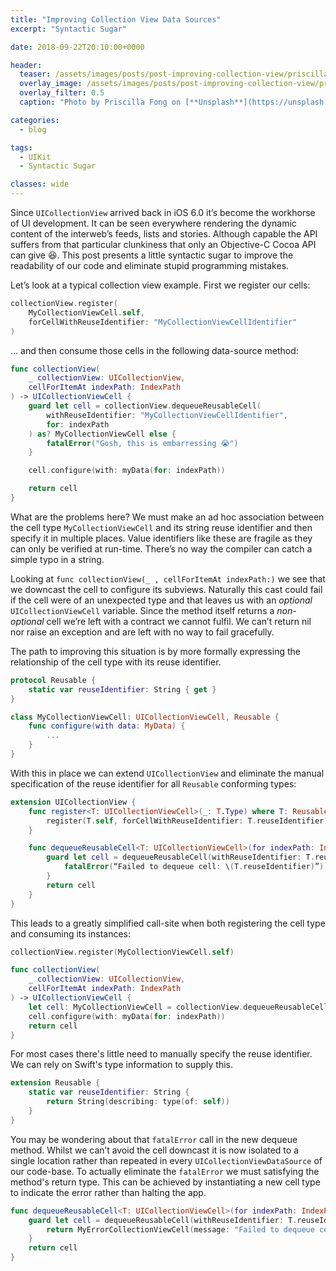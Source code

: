 ```yaml
---
title: "Improving Collection View Data Sources"
excerpt: "Syntactic Sugar"

date: 2018-09-22T20:10:00+0000

header:
  teaser: /assets/images/posts/post-improving-collection-view/priscilla-fong-83012-unsplash.jpg
  overlay_image: /assets/images/posts/post-improving-collection-view/priscilla-fong-83012-unsplash.jpg
  overlay_filter: 0.5
  caption: "Photo by Priscilla Fong on [**Unsplash**](https://unsplash.com)"

categories:
  - blog

tags:
  - UIKit
  - Syntactic Sugar

classes: wide
---
```

Since `UICollectionView` arrived back in iOS 6.0 it’s become the workhorse of UI development. It can be seen everywhere rendering the dynamic content of the interweb’s feeds, lists and stories. Although capable the API suffers from that particular clunkiness that only an Objective-C Cocoa API can give 😆. This post presents a little syntactic sugar to improve the readability of our code and eliminate stupid programming mistakes.

Let’s look at a typical collection view example. First we register our cells:
```swift
collectionView.register(
    MyCollectionViewCell.self, 
    forCellWithReuseIdentifier: "MyCollectionViewCellIdentifier"
)
```

... and then consume those cells in the following data-source method:
```swift
func collectionView(
    _ collectionView: UICollectionView, 
    cellForItemAt indexPath: IndexPath
) -> UICollectionViewCell {
    guard let cell = collectionView.dequeueReusableCell(
        withReuseIdentifier: "MyCollectionViewCellIdentifier", 
        for: indexPath
    ) as? MyCollectionViewCell else {
        fatalError("Gosh, this is embarressing 😭")
    }

    cell.configure(with: myData(for: indexPath))

    return cell
}
```

What are the problems here? We must make an ad hoc association between the cell type `MyCollectionViewCell` and its string reuse identifier and then specify it in multiple places. Value identifiers like these are fragile as they can only be verified at run-time. There’s no way the compiler can catch a simple typo in a string.

Looking at `func collectionView(_ , cellForItemAt indexPath:)` we see that we downcast the cell to configure its subviews. Naturally this cast could fail if the cell were of an unexpected type and that leaves us with an *optional* `UICollectionViewCell` variable. Since the method itself returns a *non-optional* cell we’re left with a contract we cannot fulfil. We can’t return nil nor raise an exception and are left with no way to fail gracefully.

The path to improving this situation is by more formally expressing the relationship of the cell type with its reuse identifier.

```swift
protocol Reusable {
    static var reuseIdentifier: String { get }
}
```

```swift
class MyCollectionViewCell: UICollectionViewCell, Reusable {
    func configure(with data: MyData) {
        ...
    }
}
```
With this in place we can extend `UICollectionView` and eliminate the manual specification of the reuse identifier for all `Reusable` conforming types:

```swift
extension UICollectionView {
    func register<T: UICollectionViewCell>(_: T.Type) where T: Reusable {
        register(T.self, forCellWithReuseIdentifier: T.reuseIdentifier)
    }

    func dequeueReusableCell<T: UICollectionViewCell>(for indexPath: IndexPath) -> T where T: Reusable {
        guard let cell = dequeueReusableCell(withReuseIdentifier: T.reuseIdentifier, for: indexPath) as? T else {
            fatalError(“Failed to dequeue cell: \(T.reuseIdentifier)”)
        }
        return cell
    }
}
```

This leads to a greatly simplified call-site when both registering the cell type and consuming its instances:
```swift
collectionView.register(MyCollectionViewCell.self)
```
```swift
func collectionView(
	_ collectionView: UICollectionView, 
    cellForItemAt indexPath: IndexPath
) -> UICollectionViewCell {
    let cell: MyCollectionViewCell = collectionView.dequeueReusableCell(for: indexPath)
    cell.configure(with: myData(for: indexPath))
    return cell
}
```

For most cases there's little need to manually specify the reuse identifier. We can rely on Swift's type information to supply this.
```swift
extension Reusable {
    static var reuseIdentifier: String {
        return String(describing: type(of: self))
    }
}
```

You may be wondering about that `fatalError` call in the new dequeue method. Whilst we can’t avoid the cell downcast it is now isolated to a single location rather than repeated in every `UICollectionViewDataSource` of our code-base. To actually eliminate the `fatalError` we must satisfying the method's return type. This can be achieved by instantiating a new cell type to indicate the error rather than halting the app. 

```swift
func dequeueReusableCell<T: UICollectionViewCell>(for indexPath: IndexPath) -> T where T: Reusable {
    guard let cell = dequeueReusableCell(withReuseIdentifier: T.reuseIdentifier, for: indexPath) as? T else {
        return MyErrorCollectionViewCell(message: "Failed to dequeue cell: \(T.reuseIdentifier)"))
    }
    return cell
}
```